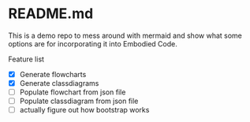 # README.md

This is a demo repo to mess around with mermaid and show what some options are for incorporating it into Embodied Code.

Feature list

- [x] Generate flowcharts
- [x] Generate classdiagrams
- [ ] Populate flowchart from json file
- [ ] Populate classdiagram from json file
- [ ] actually figure out how bootstrap works
